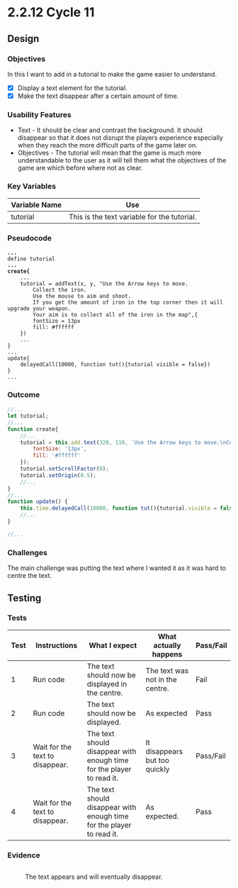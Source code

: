 # 2.2.12 Cycle 11

## Design

### Objectives

In this I want to add in a tutorial to make the game easier to understand.

* [x] Display a text element for the tutorial.
* [x] Make the text disappear after a certain amount of time.

### Usability Features

* Text - It should be clear and contrast the background. It should disappear so that it does not disrupt the players experience especially when they reach the more difficult parts of the game later on.
* Objectives - The tutorial will mean that the game is much more understandable to the user as it will tell them what the objectives of the game are which before where not as clear.

### Key Variables

| Variable Name | Use                                         |
| ------------- | ------------------------------------------- |
| tutorial      | This is the text variable for the tutorial. |

### Pseudocode

<pre><code><strong>...
</strong>define tutorial
<strong>...
</strong><strong>create{
</strong>    ...
    tutorial = addText(x, y, "Use the Arrow keys to move.
        Collect the iron.
        Use the mouse to aim and shoot.
        If you get the amount of iron in the top corner then it will upgrade your weapon.
        Your aim is to collect all of the iron in the map",{
        fontSize = 13px
        fill: #ffffff
    })
    ...
}
...
update{
    delayedCall(10000, function tut(){tutorial visible = false})
}
...</code></pre>

### Outcome

```javascript
//...
let tutorial;
//...
function create{
    //...
    tutorial = this.add.text(320, 110, `Use the Arrow keys to move.\nCollect the iron.\nUse the mouse to aim and shoot.\nIf you get the amount of iron in the top corner then it will upgrade your weapon.\nYour aim is to collect all of the iron in the map`, {
        fontSize: '13px',
        fill: '#ffffff'
    });
    tutorial.setScrollFactor(0);
    tutorial.setOrigin(0.5);
    //...
}
//...
function update() {
    this.time.delayedCall(10000, function tut(){tutorial.visible = false});
    //...
}

//...
```

### Challenges

The main challenge was putting the text where I wanted it as it was hard to centre the text.

## Testing

### Tests

| Test | Instructions                    | What I expect                                                         | What actually happens           | Pass/Fail |
| ---- | ------------------------------- | --------------------------------------------------------------------- | ------------------------------- | --------- |
| 1    | Run code                        | The text should now be displayed in the centre.                       | The text was not in the centre. | Fail      |
| 2    | Run code                        | The text should now be displayed.                                     | As expected                     | Pass      |
| 3    | Wait for the text to disappear. | The text should disappear with enough time for the player to read it. | It disappears but too quickly   | Pass/Fail |
| 4    | Wait for the text to disappear. | The text should disappear with enough time for the player to read it. | As expected.                    | Pass      |

### Evidence

<figure><img src="../.gitbook/assets/image (28).png" alt=""><figcaption><p>The text appears and will eventually disappear.</p></figcaption></figure>
